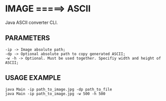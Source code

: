 # IMAGE =====> ASCII

Java ASCII converter CLI.
    
   ## PARAMETERS
    -ip -> Image absolute path;
    -dp -> Optional absolute path to copy generated ASCII;
    -w -h -> Optional. Must be used together. Specifiy width and height of ASCII;

## USAGE EXAMPLE
    java Main -ip path_to_image.jpg -dp path_to_file
    java Main -ip path_to_image.jpg -w 500 -h 500